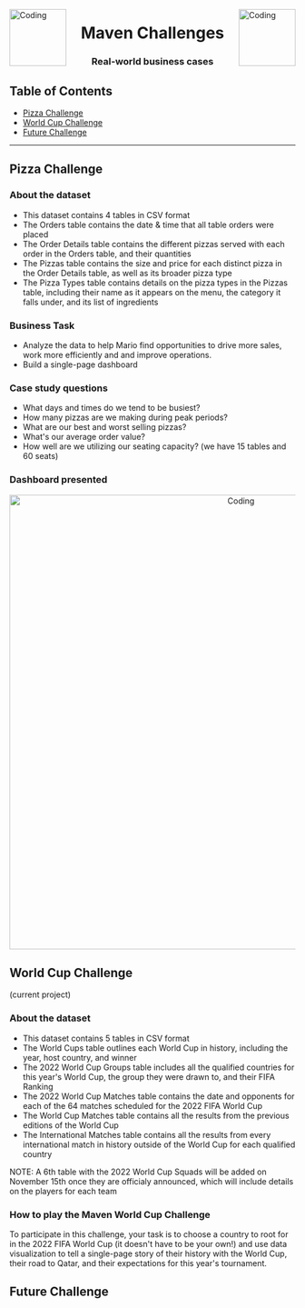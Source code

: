 <img align="left" alt="Coding" width="100" src="https://pbs.twimg.com/profile_images/1189174330225238017/cVdX5B_L_400x400.jpg"><img align="right" alt="Coding" width="100" src="https://pbs.twimg.com/profile_images/1189174330225238017/cVdX5B_L_400x400.jpg"> <h1 align="center">Maven Challenges</h1>
<h3 align="center">Real-world business cases</h3>

## Table of Contents
- [Pizza Challenge](#pizza-challenge)
- [World Cup Challenge](#world-cup-challenge)
- [Future Challenge](#future-challenge)

***

## Pizza Challenge

### About the dataset
- This dataset contains 4 tables in CSV format
- The Orders table contains the date & time that all table orders were placed
- The Order Details table contains the different pizzas served with each order in the Orders table, and their quantities
- The Pizzas table contains the size and price for each distinct pizza in the Order Details table, as well as its broader pizza type
- The Pizza Types table contains details on the pizza types in the Pizzas table, including their name as it appears on the menu, the category it falls under, and its list of ingredients

### Business Task 
- Analyze the data to help Mario find opportunities to drive more sales, work more efficiently and and improve operations.
- Build a single-page dashboard

### Case study questions
- What days and times do we tend to be busiest?
- How many pizzas are we making during peak periods?
- What are our best and worst selling pizzas?
- What's our average order value?
- How well are we utilizing our seating capacity? (we have 15 tables and 60 seats)

### Dashboard presented

<p align="center">
<img align="center" alt="Coding" width="800" src="https://public.tableau.com/static/images/Ma/MavenPizzaChallenge_16669724678680/PlatosPizza/4_3.png">


## World Cup Challenge 
  (current project)

### About the dataset
- This dataset contains 5 tables in CSV format
- The World Cups table outlines each World Cup in history, including the year, host country, and winner
- The 2022 World Cup Groups table includes all the qualified countries for this year's World Cup, the group they were drawn to, and their FIFA Ranking
- The 2022 World Cup Matches table contains the date and opponents for each of the 64 matches scheduled for the 2022 FIFA World Cup
- The World Cup Matches table contains all the results from the previous editions of the World Cup
- The International Matches table contains all the results from every international match in history outside of the World Cup for each qualified country

 NOTE: A 6th table with the 2022 World Cup Squads will be added on November 15th once they are officialy announced, which will include details on the players for each team

### How to play the Maven World Cup Challenge

  To participate in this challenge, your task is to choose a country to root for in the 2022 FIFA World Cup (it doesn't have to be your own!) and use data visualization to tell a single-page story of their history with the World Cup, their road to Qatar, and their expectations for this year's tournament.


## Future Challenge

